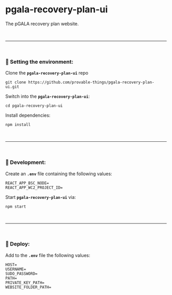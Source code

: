 # pgala-recovery-plan-ui

The pGALA recovery plan website.

&nbsp;

***

&nbsp;

### :house_with_garden: Setting the environment:

Clone the __`pgala-recovery-plan-ui`__ repo

```
git clone https://github.com/provable-things/pgala-recovery-plan-ui.git
```

Switch into the __`pgala-recovery-plan-ui`__:

```
cd pgala-recovery-plan-ui
```

Install dependencies:

```
npm install
```

&nbsp;

***

&nbsp;

### :wrench: Development:

Create an __`.env`__ file containing the following values:

```
REACT_APP_BSC_NODE=
REACT_APP_WC2_PROJECT_ID=
```

Start __`pgala-recovery-plan-ui`__ via:

```
npm start
```

&nbsp;

***

&nbsp;

### :rocket: Deploy:

Add to the __`.env`__ file the following values:

```
HOST=
USERNAME=
SUDO_PASSWORD=
PATH=
PRIVATE_KEY_PATH=
WEBSITE_FOLDER_PATH=
```